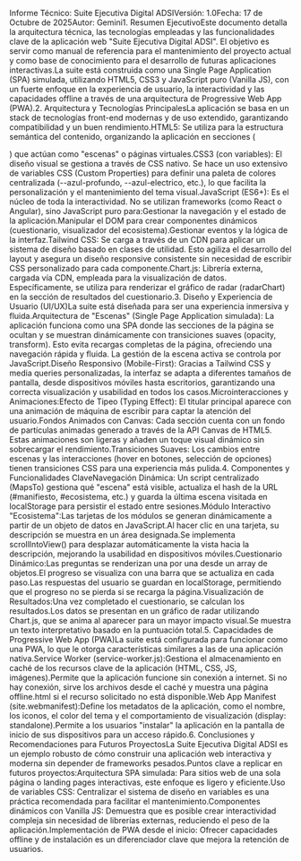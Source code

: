 Informe Técnico: Suite Ejecutiva Digital ADSIVersión: 1.0Fecha: 17 de Octubre de 2025Autor: Gemini1. Resumen EjecutivoEste documento detalla la arquitectura técnica, las tecnologías empleadas y las funcionalidades clave de la aplicación web "Suite Ejecutiva Digital ADSI". El objetivo es servir como manual de referencia para el mantenimiento del proyecto actual y como base de conocimiento para el desarrollo de futuras aplicaciones interactivas.La suite está construida como una Single Page Application (SPA) simulada, utilizando HTML5, CSS3 y JavaScript puro (Vanilla JS), con un fuerte enfoque en la experiencia de usuario, la interactividad y las capacidades offline a través de una arquitectura de Progressive Web App (PWA).2. Arquitectura y Tecnologías PrincipalesLa aplicación se basa en un stack de tecnologías front-end modernas y de uso extendido, garantizando compatibilidad y un buen rendimiento.HTML5: Se utiliza para la estructura semántica del contenido, organizando la aplicación en secciones (<section>) que actúan como "escenas" o páginas virtuales.CSS3 (con variables): El diseño visual se gestiona a través de CSS nativo. Se hace un uso extensivo de variables CSS (Custom Properties) para definir una paleta de colores centralizada (--azul-profundo, --azul-electrico, etc.), lo que facilita la personalización y el mantenimiento del tema visual.JavaScript (ES6+): Es el núcleo de toda la interactividad. No se utilizan frameworks (como React o Angular), sino JavaScript puro para:Gestionar la navegación y el estado de la aplicación.Manipular el DOM para crear componentes dinámicos (cuestionario, visualizador del ecosistema).Gestionar eventos y la lógica de la interfaz.Tailwind CSS: Se carga a través de un CDN para aplicar un sistema de diseño basado en clases de utilidad. Esto agiliza el desarrollo del layout y asegura un diseño responsive consistente sin necesidad de escribir CSS personalizado para cada componente.Chart.js: Librería externa, cargada vía CDN, empleada para la visualización de datos. Específicamente, se utiliza para renderizar el gráfico de radar (radarChart) en la sección de resultados del cuestionario.3. Diseño y Experiencia de Usuario (UI/UX)La suite está diseñada para ser una experiencia inmersiva y fluida.Arquitectura de "Escenas" (Single Page Application simulada): La aplicación funciona como una SPA donde las secciones de la página se ocultan y se muestran dinámicamente con transiciones suaves (opacity, transform). Esto evita recargas completas de la página, ofreciendo una navegación rápida y fluida. La gestión de la escena activa se controla por JavaScript.Diseño Responsivo (Mobile-First): Gracias a Tailwind CSS y media queries personalizadas, la interfaz se adapta a diferentes tamaños de pantalla, desde dispositivos móviles hasta escritorios, garantizando una correcta visualización y usabilidad en todos los casos.Microinteracciones y Animaciones:Efecto de Tipeo (Typing Effect): El titular principal aparece con una animación de máquina de escribir para captar la atención del usuario.Fondos Animados con Canvas: Cada sección cuenta con un fondo de partículas animadas generado a través de la API Canvas de HTML5. Estas animaciones son ligeras y añaden un toque visual dinámico sin sobrecargar el rendimiento.Transiciones Suaves: Los cambios entre escenas y las interacciones (hover en botones, selección de opciones) tienen transiciones CSS para una experiencia más pulida.4. Componentes y Funcionalidades ClaveNavegación Dinámica: Un script centralizado (MapsTo) gestiona qué "escena" está visible, actualiza el hash de la URL (#manifiesto, #ecosistema, etc.) y guarda la última escena visitada en localStorage para persistir el estado entre sesiones.Módulo Interactivo "Ecosistema":Las tarjetas de los módulos se generan dinámicamente a partir de un objeto de datos en JavaScript.Al hacer clic en una tarjeta, su descripción se muestra en un área designada.Se implementa scrollIntoView() para desplazar automáticamente la vista hacia la descripción, mejorando la usabilidad en dispositivos móviles.Cuestionario Dinámico:Las preguntas se renderizan una por una desde un array de objetos.El progreso se visualiza con una barra que se actualiza en cada paso.Las respuestas del usuario se guardan en localStorage, permitiendo que el progreso no se pierda si se recarga la página.Visualización de Resultados:Una vez completado el cuestionario, se calculan los resultados.Los datos se presentan en un gráfico de radar utilizando Chart.js, que se anima al aparecer para un mayor impacto visual.Se muestra un texto interpretativo basado en la puntuación total.5. Capacidades de Progressive Web App (PWA)La suite está configurada para funcionar como una PWA, lo que le otorga características similares a las de una aplicación nativa.Service Worker (service-worker.js):Gestiona el almacenamiento en caché de los recursos clave de la aplicación (HTML, CSS, JS, imágenes).Permite que la aplicación funcione sin conexión a internet. Si no hay conexión, sirve los archivos desde el caché y muestra una página offline.html si el recurso solicitado no está disponible.Web App Manifest (site.webmanifest):Define los metadatos de la aplicación, como el nombre, los iconos, el color del tema y el comportamiento de visualización (display: standalone).Permite a los usuarios "instalar" la aplicación en la pantalla de inicio de sus dispositivos para un acceso rápido.6. Conclusiones y Recomendaciones para Futuros ProyectosLa Suite Ejecutiva Digital ADSI es un ejemplo robusto de cómo construir una aplicación web interactiva y moderna sin depender de frameworks pesados.Puntos clave a replicar en futuros proyectos:Arquitectura SPA simulada: Para sitios web de una sola página o landing pages interactivas, este enfoque es ligero y eficiente.Uso de variables CSS: Centralizar el sistema de diseño en variables es una práctica recomendada para facilitar el mantenimiento.Componentes dinámicos con Vanilla JS: Demuestra que es posible crear interactividad compleja sin necesidad de librerías externas, reduciendo el peso de la aplicación.Implementación de PWA desde el inicio: Ofrecer capacidades offline y de instalación es un diferenciador clave que mejora la retención de usuarios.
